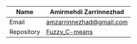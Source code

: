 | Name  | Amirmehdi Zarrinnezhad |
| ------------- | ------------- |
| Email | amzarrinnezhad@gmail.com  |
| Repository  | [Fuzzy_C-means](https://github.com/zamirmehdi/Fuzzy_C-means)  |
